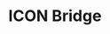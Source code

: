 ---
title: ICON Bridge
slug: icon-bridge
description: This repo contains code related to the ICON Bridge centralized bridging solution.
---